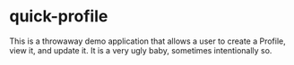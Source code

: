 # quick-profile
This is a throwaway demo application that allows a user to create a Profile, view it, and update it. It is a very ugly baby, sometimes intentionally so.
